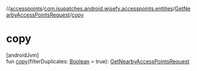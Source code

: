 //[accesspoints](../../../index.md)/[com.isupatches.android.wisefy.accesspoints.entities](../index.md)/[GetNearbyAccessPointsRequest](index.md)/[copy](copy.md)

# copy

[androidJvm]\
fun [copy](copy.md)(filterDuplicates: [Boolean](https://kotlinlang.org/api/latest/jvm/stdlib/kotlin/-boolean/index.html) = true): [GetNearbyAccessPointsRequest](index.md)

